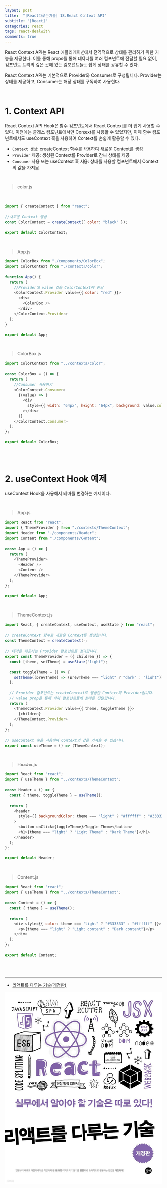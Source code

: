 ```yaml
---
layout: post
title:  "[React다루는기술] 18.React Context API"
subtitle: "[React]"
categories: react
tags: react-dealwith
comments: true
---
```


React Context API는 React 애플리케이션에서 전역적으로 상태를 관리하기 위한 기능을 제공한다. 이를 통해 props를 통해 데이터를 여러 컴포넌트에 전달할 필요 없이, 컴포넌트 트리의 깊은 곳에 있는 컴포넌트들도 쉽게 상태를 공유할 수 있다.

React Context API는 기본적으로 Provider와 Consumer로 구성됩니다. Provider는 상태를 제공하고, Consumer는 해당 상태를 구독하여 사용힌다.

<br>


# 1. Context API

React Context API Hook은 함수 컴포넌트에서 React Context를 더 쉽게 사용할 수 있다. 이전에는 클래스 컴포넌트에서만 Context를 사용할 수 있었지만, 이제 함수 컴포넌트에서도 useContext 훅을 사용하여 Context를 손쉽게 활용할 수 있다.

- `Context 생성`: createContext 함수를 사용하여 새로운 Context를 생성
- `Provider` 제공: 생성된 Context를 Provider로 감싸 상태를 제공
- `Consumer` 사용 또는 useContext 훅 사용: 상태를 사용할 컴포넌트에서 Context의 값을 가져옴

<br>

> color.js

<br>

```js
import { createContext } from "react";

//새로운 Context 생성
const ColorContext = createContext({ color: "black" });

export default ColorContext;
```

<br>


> App.js

```js
import ColorBox from "./components/ColorBox";
import ColorContext from "./contexts/color";

function App() {
  return (
    //Provider에 value 값을 ColorContext에 전달
    <ColorContext.Provider value={{ color: "red" }}>
      <div>
        <ColorBox />
      </div>
    </ColorContext.Provider>
  );
}

export default App;
```

<br>

> ColorBox.js

```js
import ColorContext from "../contexts/color";

const ColorBox = () => {
  return (
    //Cunsumer 사용하기
    <ColorContext.Consumer>
      {(value) => (
        <div
          style={{ width: "64px", height: "64px", background: value.color }}
        ></div>
      )}
    </ColorContext.Consumer>
  );
};

export default ColorBox;
```

<br><br>


# 2. useContext Hook 예제

useContext Hook을 사용해서 테마를 변경하는 예제이다.

<br>

> App.js

```js
import React from "react";
import { ThemeProvider } from "./contexts/ThemeContext";
import Header from "./components/Header";
import Content from "./components/Content";

const App = () => {
  return (
    <ThemeProvider>
      <Header />
      <Content />
    </ThemeProvider>
  );
};

export default App;
```

<br>

> ThemeContext.js

```js
import React, { createContext, useContext, useState } from "react";

// createContext 함수로 새로운 Context를 생성합니다.
const ThemeContext = createContext();

// 테마를 제공하는 Provider 컴포넌트를 정의합니다.
export const ThemeProvider = ({ children }) => {
  const [theme, setTheme] = useState("light");

  const toggleTheme = () => {
    setTheme((prevTheme) => (prevTheme === "light" ? "dark" : "light"));
  };

  // Provider 컴포넌트는 createContext로 생성한 Context의 Provider입니다.
  // value prop을 통해 하위 컴포넌트들에 상태를 전달합니다.
  return (
    <ThemeContext.Provider value={{ theme, toggleTheme }}>
      {children}
    </ThemeContext.Provider>
  );
};

// useContext 훅을 사용하여 Context의 값을 가져올 수 있습니다.
export const useTheme = () => (ThemeContext);
```

<br>

>  Header.js

```js
import React from "react";
import { useTheme } from "../contexts/ThemeContext";

const Header = () => {
  const { theme, toggleTheme } = useTheme();

  return (
    <header
      style={{ backgroundColor: theme === "light" ? "#ffffff" : "#333333" }}
    >
      <button onClick={toggleTheme}>Toggle Theme</button>
      <h1>{theme === "light" ? "Light Theme" : "Dark Theme"}</h1>
    </header>
  );
};

export default Header;
```

<br>

>  Content.js

```js
import React from "react";
import { useTheme } from "../contexts/ThemeContext";

const Content = () => {
  const { theme } = useTheme();

  return (
    <div style={{ color: theme === "light" ? "#333333" : "#ffffff" }}>
      <p>{theme === "light" ? "Light content" : "Dark content"}</p>
    </div>
  );
};

export default Content;
```

<br><br>


---
- [리액트를 다루는 기술(개정판)](https://m.yes24.com/Goods/Detail/79260300)

[![react-deal-book-img](/assets/img/2024/react-deal-book-img.png)]()